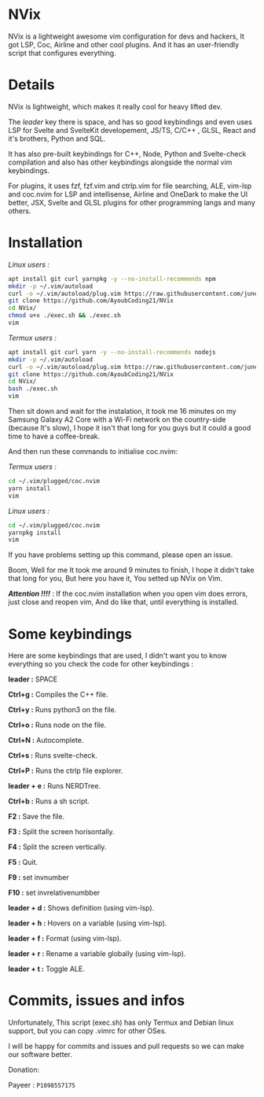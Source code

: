# NVix
NVix is a lightweight awesome vim configuration for devs and hackers, It got LSP, Coc, Airline and other cool plugins. And it has an user-friendly script that configures everything.
# Details
NVix is lightweight, which makes it really cool for heavy lifted dev.

The *leader* key there is space, and has so good keybindings and even uses LSP for Svelte and SvelteKit developement, JS/TS, C/C++ , GLSL, React and it's brothers, Python and SQL.

It has also pre-built keybindings for C++, Node, Python and Svelte-check compilation and also has other keybindings alongside the normal vim keybindings.

For plugins, it uses fzf, fzf.vim and ctrlp.vim for file searching, ALE, vim-lsp and coc.nvim for LSP and intellisense, Airline and OneDark to make the UI better, JSX, Svelte and GLSL plugins for other programming langs and many others.

# Installation

*Linux users :*

```sh
apt install git curl yarnpkg -y --no-install-recommends npm
mkdir -p ~/.vim/autoload
curl -o ~/.vim/autoload/plug.vim https://raw.githubusercontent.com/junegunn/vim-plug/master/plug.vim
git clone https://github.com/AyoubCoding21/NVix
cd NVix/
chmod u+x ./exec.sh && ./exec.sh
vim
```

*Termux users :*

```sh
apt install git curl yarn -y --no-install-recommends nodejs
mkdir -p ~/.vim/autoload
curl -o ~/.vim/autoload/plug.vim https://raw.githubusercontent.com/junegunn/vim-plug/master/plug.vim
git clone https://github.com/AyoubCoding21/NVix
cd NVix/
bash ./exec.sh
vim
```

Then sit down and wait for the instalation, it took me 16 minutes on my Samsung Galaxy A2 Core with a Wi-Fi network on the country-side (because It's slow), I hope it isn't that long for you guys but it could a good time to have a coffee-break.

And then run these commands to initialise coc.nvim:

*Termux users :*

```sh
cd ~/.vim/plugged/coc.nvim
yarn install
vim
```

*Linux users :*

```sh
cd ~/.vim/plugged/coc.nvim
yarnpkg install
vim
```

If you have problems setting up this command, please open an issue.

Boom, Well for me It took me around 9 minutes to finish, I hope it didn't take that long for you, But here you have it, You setted up NVix on Vim.

***Attention !!!!*** : If the coc.nvim installation when you open vim does errors, just close and reopen vim, And do like that, until everything is installed.

# Some keybindings

Here are some keybindings that are used, I didn't want you to know everything so  you check the code for other keybindings :

**leader :** SPACE

**Ctrl+g :** Compiles the C++ file.

**Ctrl+y :** Runs python3 on the file.

**Ctrl+o :** Runs node on the file.

**Ctrl+N :** Autocomplete.

**Ctrl+s :** Runs svelte-check.

**Ctrl+P :** Runs the ctrlp file explorer.

**leader + e :** Runs NERDTree.

**Ctrl+b :** Runs a sh script.

**F2 :** Save the file.

**F3 :** Split the screen horisontally.

**F4 :** Split the screen vertically.

**F5 :** Quit.

**F9 :** set invnumber

**F10 :** set invrelativenumbber

**leader + d :** Shows definition (using vim-lsp).

**leader + h :** Hovers on a variable (using vim-lsp).

**leader + f :** Format (using vim-lsp).

**leader + r :** Rename a variable globally (using vim-lsp).

**leader + t :** Toggle ALE.

# Commits, issues and infos

Unfortunately, This script (exec.sh) has only Termux and Debian linux support, but you can copy .vimrc for other OSes.

I will be happy for commits and issues and pull requests so we can make our software better.

Donation:

Payeer : ```P1098557175```
